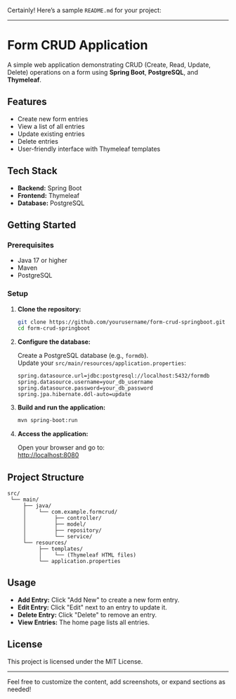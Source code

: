 Certainly! Here’s a sample `README.md` for your project:

---

# Form CRUD Application

A simple web application demonstrating CRUD (Create, Read, Update, Delete) operations on a form using **Spring Boot**, **PostgreSQL**, and **Thymeleaf**.

## Features

- Create new form entries
- View a list of all entries
- Update existing entries
- Delete entries
- User-friendly interface with Thymeleaf templates

## Tech Stack

- **Backend:** Spring Boot
- **Frontend:** Thymeleaf
- **Database:** PostgreSQL

## Getting Started

### Prerequisites

- Java 17 or higher
- Maven
- PostgreSQL

### Setup

1. **Clone the repository:**
   ```bash
   git clone https://github.com/yourusername/form-crud-springboot.git
   cd form-crud-springboot
   ```

2. **Configure the database:**

   Create a PostgreSQL database (e.g., `formdb`).  
   Update your `src/main/resources/application.properties`:
   ```properties
   spring.datasource.url=jdbc:postgresql://localhost:5432/formdb
   spring.datasource.username=your_db_username
   spring.datasource.password=your_db_password
   spring.jpa.hibernate.ddl-auto=update
   ```

3. **Build and run the application:**
   ```bash
   mvn spring-boot:run
   ```

4. **Access the application:**

   Open your browser and go to:  
   [http://localhost:8080](http://localhost:8080)

## Project Structure

```
src/
 └── main/
     ├── java/
     │    └── com.example.formcrud/
     │         ├── controller/
     │         ├── model/
     │         ├── repository/
     │         └── service/
     └── resources/
          ├── templates/
          │    └── (Thymeleaf HTML files)
          └── application.properties
```

## Usage

- **Add Entry:** Click "Add New" to create a new form entry.
- **Edit Entry:** Click "Edit" next to an entry to update it.
- **Delete Entry:** Click "Delete" to remove an entry.
- **View Entries:** The home page lists all entries.

## License

This project is licensed under the MIT License.

---

Feel free to customize the content, add screenshots, or expand sections as needed!
